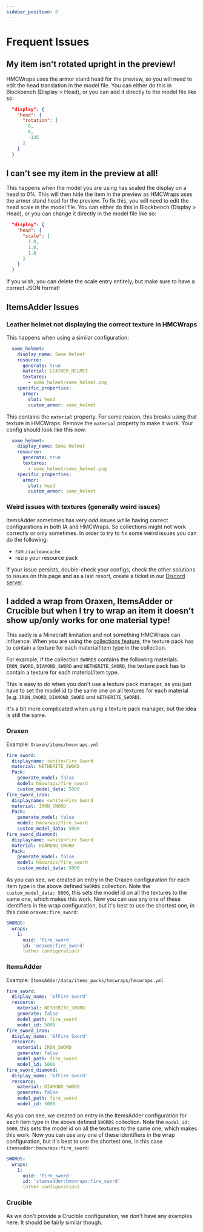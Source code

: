 ```yaml
---
sidebar_position: 8
---
```


# Frequent Issues

## My item isn't rotated upright in the preview!

HMCWraps uses the armor stand head for the preview, so you will need to edit the head translation in the model file. You can either do this in Blockbench (Display > Head), or you can add it directly to the model file like so:

```json
  "display": {
    "head": {
      "rotation": [
        0,
        0,
        -135
      ]
    }
  }
  ```

## I can't see my item in the preview at all!

This happens when the model you are using has scaled the display on a head to 0%. This will then hide the item in the preview as HMCWraps uses the armor stand head for the preview. To fix this, you will need to edit the head scale in the model file. You can either do this in Blockbench (Display > Head), or you can change it directly in the model file like so:

```json
  "display": {
    "head": {
      "scale": [
        1.0,
        1.0,
        1.0
      ]
    }
  }
  ```

If you wish, you can delete the scale entry entirely, but make sure to have a correct JSON format!

## ItemsAdder Issues

### Leather helmet not displaying the correct texture in HMCWraps
This happens when using a similar configuration:
```yaml
  some_helmet:
    display_name: Some Helmet
    resource:
      generate: true
      material: LEATHER_HELMET
      textures:
        - some_helmet/some_helmet.png
    specific_properties:
      armor:
        slot: head
        custom_armor: some_helmet
```
This contains the `material` property. For some reason, this breaks using that texture in HMCWraps.
Remove the `material` property to make it work. Your config should look like this now:
```yaml
  some_helmet:
    display_name: Some Helmet
    resource:
      generate: true
      textures:
        - some_helmet/some_helmet.png
    specific_properties:
      armor:
        slot: head
        custom_armor: some_helmet
```

### Weird issues with textures (generally weird issues)
ItemsAdder sometimes has very odd issues while having correct configurations in both IA and HMCWraps.
So collections might not work correctly or only sometimes. In order to try to fix some weird issues you can do the following:
- run `/iacleancache`
- rezip your resource pack

If your issue persists, double-check your configs, check the other solutions to issues on this page and as a last resort, 
create a ticket in our [Discord server](https://discord.gg/pcm8kWrdNt).

## I added a wrap from Oraxen, ItemsAdder or Crucible but when I try to wrap an item it doesn't show up/only works for one material type!

This sadly is a Minecraft limitation and not something HMCWraps can influence: When you are using the [collections feature](https://docs.hibiscusmc.com/hmcwraps/config/collections), the texture pack has to contain a texture for each material/item type in the collection.

For example, if the collection `SWORDS` contains the following materials: `IRON_SWORD`, `DIAMOND_SWORD` and `NETHERITE_SWORD`, the texture pack has to contain a texture for each material/item type.

This is easy to do when you don't use a texture pack manager, as you just have to set the model id to the same one on all textures for each material (e.g. `IRON_SWORD`, `DIAMOND_SWORD` and `NETHERITE_SWORD`).

It's a bit more complicated when using a texture pack manager, but the idea is still the same.

### Oraxen
Example: `Oraxen/items/hmcwraps.yml`

```yaml
fire_sword:
  displayname: <white>Fire Sword
  material: NETHERITE_SWORD 
  Pack:
    generate_model: false
    model: hmcwraps/fire_sword
    custom_model_data: 5000
fire_sword_iron:
  displayname: <white>Fire Sword
  material: IRON_SWORD 
  Pack:
    generate_model: false
    model: hmcwraps/fire_sword
    custom_model_data: 5000
fire_sword_diamond:
  displayname: <white>Fire Sword
  material: DIAMOND_SWORD 
  Pack:
    generate_model: false
    model: hmcwraps/fire_sword
    custom_model_data: 5000
```

As you can see, we created an entry in the Oraxen configuration for each item type in the above defined `SWORDS` collection. Note the `custom_model_data: 5000`, this sets the model id on all the textures to the same one, which makes this work. Now you can use any one of these identifiers in the wrap configuration, but it's best to use the shortest one, in this case `oraxen:fire_sword`:

```yaml
SWORDS:
  wraps:
    1:
      uuid: 'fire_sword'
      id: 'oraxen:fire_sword'
      (other configuration)
```

### ItemsAdder
Example: `ItemsAdder/data/items_packs/hmcwraps/hmcwraps.yml`

```yml
fire_sword:
  display_name: '&fFire Sword'
  resource:
    material: NETHERITE_SWORD
    generate: false
    model_path: fire_sword
    model_id: 5000
fire_sword_iron:
  display_name: '&fFire Sword'
  resource:
    material: IRON_SWORD
    generate: false
    model_path: fire_sword
    model_id: 5000
fire_sword_diamond:
  display_name: '&fFire Sword'
  resource:
    material: DIAMOND_SWORD
    generate: false
    model_path: fire_sword
    model_id: 5000
```

As you can see, we created an entry in the ItemsAdder configuration for each item type in the above defined `SWORDS` collection. Note the `model_id: 5000`, this sets the model id on all the textures to the same one, which makes this work. Now you can use any one of these identifiers in the wrap configuration, but it's best to use the shortest one, in this case `itemsadder:hmcwraps:fire_sword`:

```yaml
SWORDS:
  wraps:
    1:
      uuid: 'fire_sword'
      id: 'itemsadder:hmcwraps:fire_sword'
      (other configuration)
```

### Crucible

As we don't provide a Crucible configuration, we don't have any examples here. It should be fairly similar though.